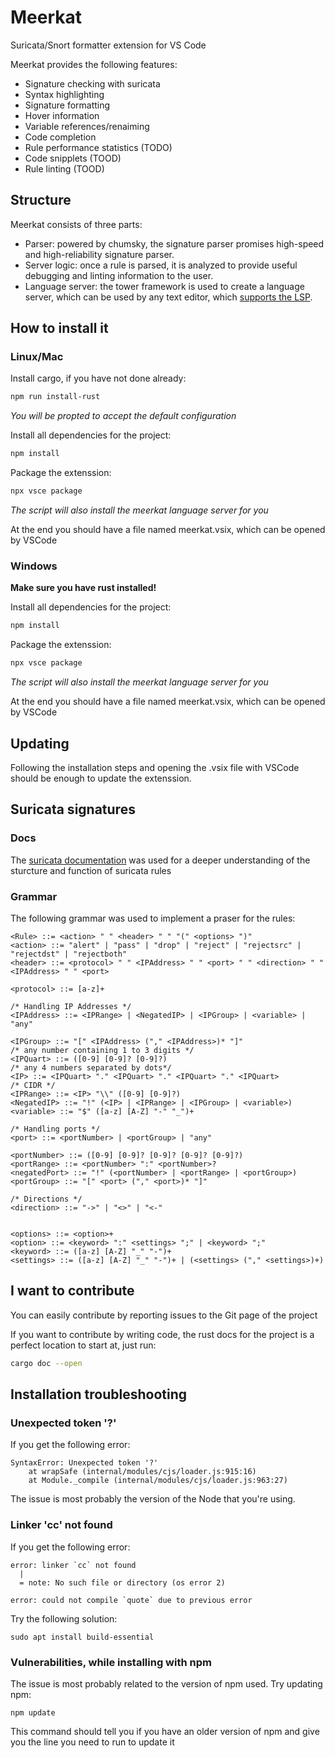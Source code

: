 # Meerkat

Suricata/Snort formatter extension for VS Code

Meerkat provides the following features:
- Signature checking with suricata
- Syntax highlighting
- Signature formatting
- Hover information
- Variable references/renaiming
- Code completion
- Rule performance statistics (TODO)
- Code snipplets (TOOD)
- Rule linting (TOOD)

## Structure
Meerkat consists of three parts:
- Parser: powered by chumsky, the signature parser promises high-speed and high-reliability signature parser.
- Server logic: once a rule is parsed, it is analyzed to provide useful debugging and linting information to the user.
- Language server: the tower framework is used to create a language server, which can be used by any text editor, which [supports the LSP](https://microsoft.github.io/language-server-protocol/implementors/tools/).

## How to install it

### Linux/Mac
Install cargo, if you have not done already:
```bash
npm run install-rust
```
*You will be propted to accept the default configuration*

Install all dependencies for the project:
```bash
npm install
```

Package the extenssion:
```bash
npx vsce package
```
*The script will also install the meerkat language server for you*

At the end you should have a file named meerkat.vsix, which can be opened by VSCode

### Windows
**Make sure you have rust installed!**

Install all dependencies for the project:
```bash
npm install
```
Package the extenssion:
```bash
npx vsce package
```
*The script will also install the meerkat language server for you*

At the end you should have a file named meerkat.vsix, which can be opened by VSCode

## Updating
Following the installation steps and opening the .vsix file with VSCode should be enough to update the extenssion.

## Suricata signatures

### Docs
The [suricata documentation](https://suricata.readthedocs.io/en/suricata-6.0.0/rules/intro.html#rule-options) was used for a deeper understanding of the sturcture and function of suricata rules

### Grammar
The following grammar was used to implement a praser for the rules:
```
<Rule> ::= <action> " " <header> " " "(" <options> ")"
<action> ::= "alert" | "pass" | "drop" | "reject" | "rejectsrc" | "rejectdst" | "rejectboth"
<header> ::= <protocol> " " <IPAddress> " " <port> " " <direction> " " <IPAddress> " " <port>

<protocol> ::= [a-z]+

/* Handling IP Addresses */
<IPAddress> ::= <IPRange> | <NegatedIP> | <IPGroup> | <variable> | "any"

<IPGroup> ::= "[" <IPAddress> ("," <IPAddress>)* "]"
/* any number containing 1 to 3 digits */
<IPQuart> ::= ([0-9] [0-9]? [0-9]?)
/* any 4 numbers separated by dots*/
<IP> ::= <IPQuart> "." <IPQuart> "." <IPQuart> "." <IPQuart>
/* CIDR */
<IPRange> ::= <IP> "\\" ([0-9] [0-9]?) 
<NegatedIP> ::= "!" (<IP> | <IPRange> | <IPGroup> | <variable>)
<variable> ::= "$" ([a-z] [A-Z] "-" "_")+

/* Handling ports */
<port> ::= <portNumber> | <portGroup> | "any"

<portNumber> ::= ([0-9] [0-9]? [0-9]? [0-9]? [0-9]?)
<portRange> ::= <portNumber> ":" <portNumber>?
<negatedPort> ::= "!" (<portNumber> | <portRange> | <portGroup>)
<portGroup> ::= "[" <port> ("," <port>)* "]"

/* Directions */
<direction> ::= "->" | "<>" | "<-"


<options> ::= <option>+
<option> ::= <keyword> ":" <settings> ";" | <keyword> ";"
<keyword> ::= ([a-z] [A-Z] "_" "-")+
<settings> ::= ([a-z] [A-Z] "_" "-")+ | (<settings> ("," <settings>)+)
```

## I want to contribute
You can easily contribute by reporting issues to the Git page of the project

If you want to contribute by writing code, the rust docs for the project is a perfect location to start at, just run:
```bash
cargo doc --open
```


## Installation troubleshooting
### Unexpected token '?'
If you get the following error:
```
SyntaxError: Unexpected token '?'
    at wrapSafe (internal/modules/cjs/loader.js:915:16)
    at Module._compile (internal/modules/cjs/loader.js:963:27)
```
The issue is most probably the version of the Node that you're using.


### Linker 'cc' not found
If you get the following error:
```
error: linker `cc` not found
  |
  = note: No such file or directory (os error 2)

error: could not compile `quote` due to previous error
```
Try the following solution:
```
sudo apt install build-essential
```

### Vulnerabilities, while installing with npm
The issue is most probably related to the version of npm used. Try updating npm:
```
npm update
```
This command should tell you if you have an older version of npm and give you the line you need to run to update it
